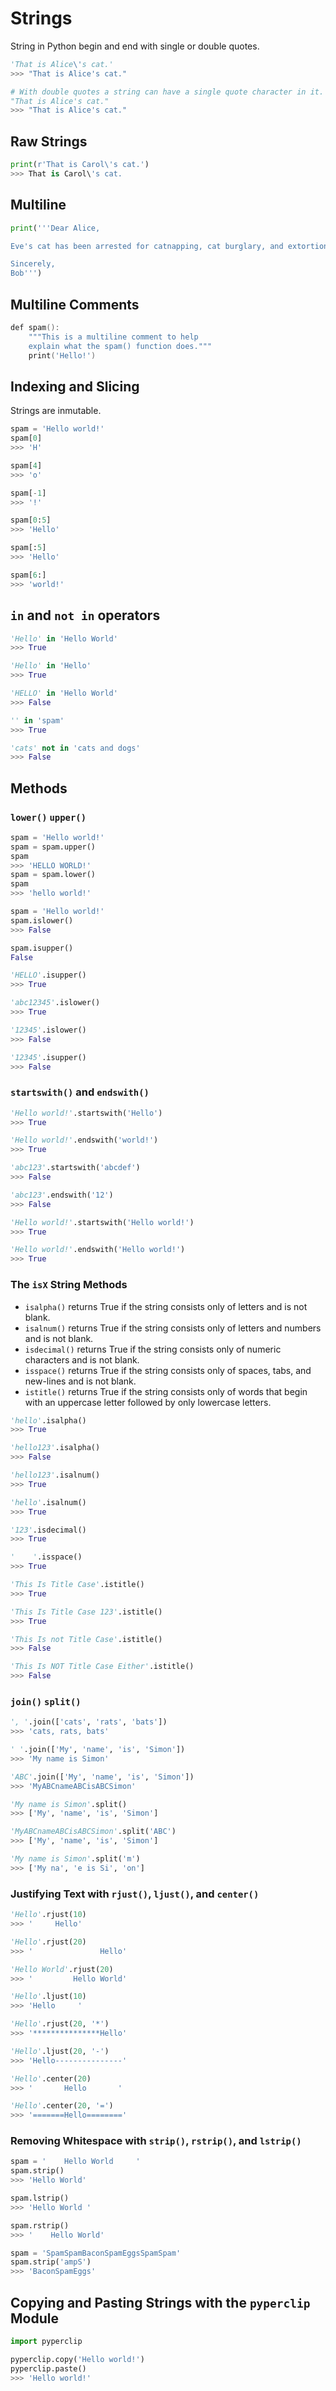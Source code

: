 # Strings

String in Python begin and end with single or double quotes.

```python
'That is Alice\'s cat.'
>>> "That is Alice's cat."
```

```python
# With double quotes a string can have a single quote character in it.
"That is Alice's cat."
>>> "That is Alice's cat."
```

## Raw Strings

```python
print(r'That is Carol\'s cat.')
>>> That is Carol\'s cat.
```

## Multiline

```python
print('''Dear Alice,

Eve's cat has been arrested for catnapping, cat burglary, and extortion.

Sincerely,
Bob''')
```

## Multiline Comments

```powershell
def spam():
    """This is a multiline comment to help
    explain what the spam() function does."""
    print('Hello!')
```

## Indexing and Slicing

Strings are inmutable.

```python
spam = 'Hello world!'
spam[0]
>>> 'H'

spam[4]
>>> 'o'

spam[-1]
>>> '!'

spam[0:5]
>>> 'Hello'

spam[:5]
>>> 'Hello'

spam[6:]
>>> 'world!'
```

## `in` and `not in` operators

```python
'Hello' in 'Hello World'
>>> True

'Hello' in 'Hello'
>>> True

'HELLO' in 'Hello World'
>>> False

'' in 'spam'
>>> True

'cats' not in 'cats and dogs'
>>> False
```

## Methods

### `lower()` `upper()`

```python
spam = 'Hello world!'
spam = spam.upper()
spam
>>> 'HELLO WORLD!'
spam = spam.lower()
spam
>>> 'hello world!'
```

```python
spam = 'Hello world!'
spam.islower()
>>> False

spam.isupper()
False

'HELLO'.isupper()
>>> True

'abc12345'.islower()
>>> True

'12345'.islower()
>>> False

'12345'.isupper()
>>> False
```

### `startswith()` and `endswith()`

```python
'Hello world!'.startswith('Hello')
>>> True

'Hello world!'.endswith('world!')
>>> True

'abc123'.startswith('abcdef')
>>> False

'abc123'.endswith('12')
>>> False

'Hello world!'.startswith('Hello world!')
>>> True

'Hello world!'.endswith('Hello world!')
>>> True
```

### The `isX` String Methods

- `isalpha()` returns True if the string consists only of letters and is not blank.
- `isalnum()` returns True if the string consists only of letters and numbers and is not blank.
- `isdecimal()` returns True if the string consists only of numeric characters and is not blank.
- `isspace()` returns True if the string consists only of spaces, tabs, and new-lines and is not blank.
- `istitle()` returns True if the string consists only of words that begin with an uppercase letter followed by only lowercase letters.

```python
'hello'.isalpha()
>>> True

'hello123'.isalpha()
>>> False

'hello123'.isalnum()
>>> True

'hello'.isalnum()
>>> True

'123'.isdecimal()
>>> True

'    '.isspace()
>>> True

'This Is Title Case'.istitle()
>>> True

'This Is Title Case 123'.istitle()
>>> True

'This Is not Title Case'.istitle()
>>> False

'This Is NOT Title Case Either'.istitle()
>>> False
```

### `join()` `split()`

```python
', '.join(['cats', 'rats', 'bats'])
>>> 'cats, rats, bats'

' '.join(['My', 'name', 'is', 'Simon'])
>>> 'My name is Simon'

'ABC'.join(['My', 'name', 'is', 'Simon'])
>>> 'MyABCnameABCisABCSimon'

'My name is Simon'.split()
>>> ['My', 'name', 'is', 'Simon']

'MyABCnameABCisABCSimon'.split('ABC')
>>> ['My', 'name', 'is', 'Simon']

'My name is Simon'.split('m')
>>> ['My na', 'e is Si', 'on']
```

### Justifying Text with `rjust()`, `ljust()`, and `center()`

```python
'Hello'.rjust(10)
>>> '     Hello'

'Hello'.rjust(20)
>>> '               Hello'

'Hello World'.rjust(20)
>>> '         Hello World'

'Hello'.ljust(10)
>>> 'Hello     '

'Hello'.rjust(20, '*')
>>> '***************Hello'

'Hello'.ljust(20, '-')
>>> 'Hello---------------'

'Hello'.center(20)
>>> '       Hello       '

'Hello'.center(20, '=')
>>> '=======Hello========'
```

### Removing Whitespace with `strip()`, `rstrip()`, and `lstrip()`

```python
spam = '    Hello World     '
spam.strip()
>>> 'Hello World'

spam.lstrip()
>>> 'Hello World '

spam.rstrip()
>>> '    Hello World'

spam = 'SpamSpamBaconSpamEggsSpamSpam'
spam.strip('ampS')
>>> 'BaconSpamEggs'
```

## Copying and Pasting Strings with the `pyperclip` Module

```python
import pyperclip

pyperclip.copy('Hello world!')
pyperclip.paste()
>>> 'Hello world!'
```
